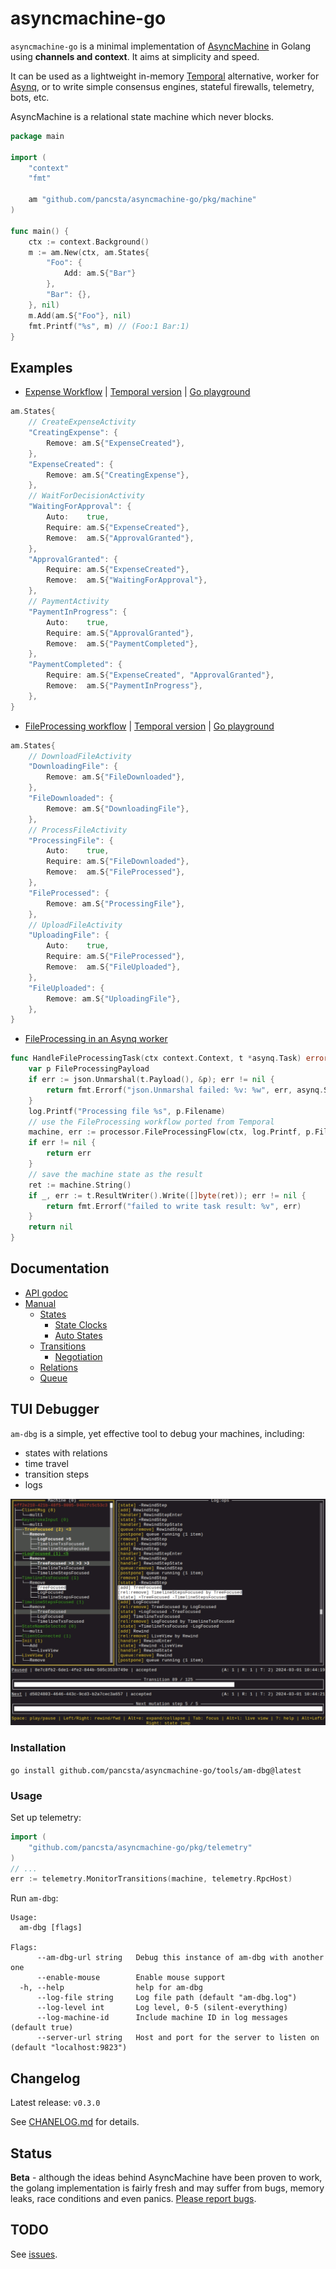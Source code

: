 # asyncmachine-go

`asyncmachine-go` is a minimal implementation of [AsyncMachine](https://github.com/TobiaszCudnik/asyncmachine) in
Golang using **channels and context**. It aims at simplicity and speed.

It can be used as a lightweight in-memory [Temporal](https://github.com/temporalio/temporal) alternative, worker for
[Asynq](https://github.com/hibiken/asynq), or to write simple consensus engines, stateful firewalls, telemetry, bots,
etc.

AsyncMachine is a relational state machine which never blocks.

```go
package main

import (
    "context"
    "fmt"

    am "github.com/pancsta/asyncmachine-go/pkg/machine"
)

func main() {
    ctx := context.Background()
    m := am.New(ctx, am.States{
        "Foo": {
            Add: am.S{"Bar"}
        },
        "Bar": {},
    }, nil)
    m.Add(am.S{"Foo"}, nil)
    fmt.Printf("%s", m) // (Foo:1 Bar:1)
}
```

## Examples

- [Expense Workflow](/examples/temporal-expense/expense_test.go) \|
  [Temporal version](https://github.com/temporalio/samples-go/blob/main/expense/) \| [Go playground](https://play.golang.com/p/P1eg6tKh6E4)

```go
am.States{
    // CreateExpenseActivity
    "CreatingExpense": {
        Remove: am.S{"ExpenseCreated"},
    },
    "ExpenseCreated": {
        Remove: am.S{"CreatingExpense"},
    },
    // WaitForDecisionActivity
    "WaitingForApproval": {
        Auto:    true,
        Require: am.S{"ExpenseCreated"},
        Remove:  am.S{"ApprovalGranted"},
    },
    "ApprovalGranted": {
        Require: am.S{"ExpenseCreated"},
        Remove:  am.S{"WaitingForApproval"},
    },
    // PaymentActivity
    "PaymentInProgress": {
        Auto:    true,
        Require: am.S{"ApprovalGranted"},
        Remove:  am.S{"PaymentCompleted"},
    },
    "PaymentCompleted": {
        Require: am.S{"ExpenseCreated", "ApprovalGranted"},
        Remove:  am.S{"PaymentInProgress"},
    },
}
```

- [FileProcessing workflow](/examples/temporal-fileprocessing/fileprocessing.go) \|
  [Temporal version](https://github.com/temporalio/samples-go/blob/main/fileprocessing/) \| [Go playground](https://play.golang.com/p/Fv92Xpzlzv6)

```go
am.States{
    // DownloadFileActivity
    "DownloadingFile": {
        Remove: am.S{"FileDownloaded"},
    },
    "FileDownloaded": {
        Remove: am.S{"DownloadingFile"},
    },
    // ProcessFileActivity
    "ProcessingFile": {
        Auto:    true,
        Require: am.S{"FileDownloaded"},
        Remove:  am.S{"FileProcessed"},
    },
    "FileProcessed": {
        Remove: am.S{"ProcessingFile"},
    },
    // UploadFileActivity
    "UploadingFile": {
        Auto:    true,
        Require: am.S{"FileProcessed"},
        Remove:  am.S{"FileUploaded"},
    },
    "FileUploaded": {
        Remove: am.S{"UploadingFile"},
    },
}
```

- [FileProcessing in an Asynq worker](examples/asynq-fileprocessing/fileprocessing_task.go)

```go
func HandleFileProcessingTask(ctx context.Context, t *asynq.Task) error {
    var p FileProcessingPayload
    if err := json.Unmarshal(t.Payload(), &p); err != nil {
        return fmt.Errorf("json.Unmarshal failed: %v: %w", err, asynq.SkipRetry)
    }
    log.Printf("Processing file %s", p.Filename)
    // use the FileProcessing workflow ported from Temporal
    machine, err := processor.FileProcessingFlow(ctx, log.Printf, p.Filename)
    if err != nil {
        return err
    }
    // save the machine state as the result
    ret := machine.String()
    if _, err := t.ResultWriter().Write([]byte(ret)); err != nil {
        return fmt.Errorf("failed to write task result: %v", err)
    }
    return nil
}
```

## Documentation

- [API godoc](https://godoc.org/github.com/pancsta/asyncmachine-go/pkg/machine)
- [Manual](/docs/manual.md)
   - [States](/docs/manual.md#states)
      - [State Clocks](/docs/manual.md#state-clocks)
      - [Auto States](/docs/manual.md#auto-states)
   - [Transitions](/docs/manual.md#transitions)
      - [Negotiation](/docs/manual.md#negotiation-handlers)
   - [Relations](/docs/manual.md#relations)
   - [Queue](/docs/manual.md#queue)

## TUI Debugger

`am-dbg` is a simple, yet effective tool to debug your machines, including:

- states with relations
- time travel
- transition steps
- logs

![TUI Debugger](assets/am-dbg.jpg)

### Installation

`go install github.com/pancsta/asyncmachine-go/tools/am-dbg@latest`

### Usage

Set up telemetry:

```go
import (
    "github.com/pancsta/asyncmachine-go/pkg/telemetry"
)
// ...
err := telemetry.MonitorTransitions(machine, telemetry.RpcHost)
```

Run `am-dbg`:

```text
Usage:
  am-dbg [flags]

Flags:
      --am-dbg-url string   Debug this instance of am-dbg with another one
      --enable-mouse        Enable mouse support
  -h, --help                help for am-dbg
      --log-file string     Log file path (default "am-dbg.log")
      --log-level int       Log level, 0-5 (silent-everything)
      --log-machine-id      Include machine ID in log messages (default true)
      --server-url string   Host and port for the server to listen on (default "localhost:9823")
```

## Changelog

Latest release: `v0.3.0`

See [CHANELOG.md](/CHANGELOG.md) for details.

## Status

**Beta** - although the ideas behind AsyncMachine have been proven to work, the golang implementation is fairly fresh
and may suffer from bugs, memory leaks, race conditions and even panics.
[Please report bugs](https://github.com/pancsta/asyncmachine-go/issues/new).

## TODO

See [issues](https://github.com/pancsta/asyncmachine-go/issues).
